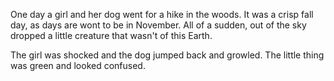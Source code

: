 One day a girl and her dog went for a hike in the woods. It was a crisp fall day, as days are wont to be in November. All of a sudden, out of the sky dropped a little creature that wasn't of this Earth.

The girl was shocked and the dog jumped back and growled. The little thing was green and looked confused. 